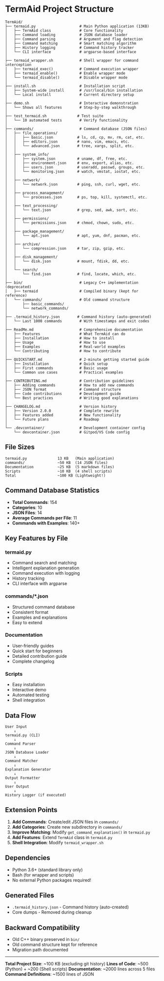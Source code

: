# TermAid Project Structure

```
TermAid/
├── termaid.py                    # Main Python application (13KB)
│   ├── TermAid class             # Core functionality
│   ├── Command loading           # JSON database loader
│   ├── Command parsing           # Argument and flag detection
│   ├── Command matching          # Smart matching algorithm
│   ├── History logging           # Command history tracker
│   └── CLI interface             # argparse-based interface
│
├── termaid_wrapper.sh            # Shell wrapper for command interception
│   ├── termaid_exec()            # Command execution wrapper
│   ├── termaid_enable()          # Enable wrapper mode
│   └── termaid_disable()         # Disable wrapper mode
│
├── install.sh                    # Installation script
│   ├── System-wide install       # /usr/local/bin installation
│   └── Local install             # Current directory setup
│
├── demo.sh                       # Interactive demonstration
│   └── Shows all features        # Step-by-step walkthrough
│
├── test_termaid.sh              # Test suite
│   └── 10 automated tests        # Verify functionality
│
├── commands/                     # Command database (JSON files)
│   ├── file_operations/
│   │   ├── basic.json           # ls, cd, cp, mv, rm, cat, etc.
│   │   ├── editors.json         # nano, vim, emacs, etc.
│   │   └── advanced.json        # tree, xargs, split, etc.
│   │
│   ├── system_info/
│   │   ├── system.json          # uname, df, free, etc.
│   │   ├── environment.json     # env, export, alias, etc.
│   │   ├── users.json           # useradd, passwd, groups, etc.
│   │   └── monitoring.json      # watch, vmstat, iostat, etc.
│   │
│   ├── network/
│   │   └── network.json         # ping, ssh, curl, wget, etc.
│   │
│   ├── process_management/
│   │   └── processes.json       # ps, top, kill, systemctl, etc.
│   │
│   ├── text_processing/
│   │   └── text.json            # grep, sed, awk, sort, etc.
│   │
│   ├── permissions/
│   │   └── permissions.json     # chmod, chown, sudo, etc.
│   │
│   ├── package_management/
│   │   └── apt.json             # apt, yum, dnf, pacman, etc.
│   │
│   ├── archive/
│   │   └── compression.json     # tar, zip, gzip, etc.
│   │
│   ├── disk_management/
│   │   └── disk.json            # mount, fdisk, dd, etc.
│   │
│   └── search/
│       └── find.json            # find, locate, which, etc.
│
├── bin/                          # Legacy C++ implementation (deprecated)
│   ├── termaid                   # Compiled binary (kept for reference)
│   └── commands/                 # Old command structure
│       ├── basic_commands/
│       └── network_commands/
│
├── .termaid_history.json        # Command history (auto-generated)
│   └── Last 1000 commands        # With timestamps and exit codes
│
├── ReadMe.md                     # Comprehensive documentation
│   ├── Features                  # What TermAid can do
│   ├── Installation              # How to install
│   ├── Usage                     # How to use
│   ├── Examples                  # Real-world examples
│   └── Contributing              # How to contribute
│
├── QUICKSTART.md                 # 2-minute getting started guide
│   ├── Installation              # Quick setup
│   ├── First commands            # Basic usage
│   └── Common use cases          # Practical examples
│
├── CONTRIBUTING.md               # Contribution guidelines
│   ├── Adding commands           # How to add new commands
│   ├── JSON format               # Command structure
│   ├── Code contributions        # Development guide
│   └── Best practices            # Writing good explanations
│
├── CHANGELOG.md                  # Version history
│   ├── Version 2.0.0             # Complete rewrite
│   ├── Features added            # New functionality
│   └── Future plans              # Roadmap
│
└── .devcontainer/                # Development container config
    └── devcontainer.json         # Gitpod/VS Code config
```

## File Sizes

```
termaid.py              13 KB   (Main application)
commands/               ~50 KB  (14 JSON files)
Documentation           ~25 KB  (5 markdown files)
Scripts                 ~10 KB  (4 shell scripts)
Total                   ~100 KB (Lightweight!)
```

## Command Database Statistics

- **Total Commands**: 154
- **Categories**: 10
- **JSON Files**: 14
- **Average Commands per File**: 11
- **Commands with Examples**: 140+

## Key Features by File

### termaid.py
- Command search and matching
- Intelligent explanation generation
- Command execution with logging
- History tracking
- CLI interface with argparse

### commands/*.json
- Structured command database
- Consistent format
- Examples and explanations
- Easy to extend

### Documentation
- User-friendly guides
- Quick start for beginners
- Detailed contribution guide
- Complete changelog

### Scripts
- Easy installation
- Interactive demo
- Automated testing
- Shell integration

## Data Flow

```
User Input
    ↓
termaid.py (CLI)
    ↓
Command Parser
    ↓
JSON Database Loader
    ↓
Command Matcher
    ↓
Explanation Generator
    ↓
Output Formatter
    ↓
User Output
    ↓
History Logger (if executed)
```

## Extension Points

1. **Add Commands**: Create/edit JSON files in `commands/`
2. **Add Categories**: Create new subdirectory in `commands/`
3. **Improve Matching**: Modify `get_command_explanation()` in `termaid.py`
4. **Add Features**: Extend `TermAid` class in `termaid.py`
5. **Shell Integration**: Modify `termaid_wrapper.sh`

## Dependencies

- Python 3.6+ (standard library only)
- Bash (for wrapper and scripts)
- No external Python packages required!

## Generated Files

- `.termaid_history.json` - Command history (auto-created)
- Core dumps - Removed during cleanup

## Backward Compatibility

- Old C++ binary preserved in `bin/`
- Old command structure kept for reference
- Migration path documented

---

**Total Project Size**: ~100 KB (excluding git history)
**Lines of Code**: ~500 (Python) + ~200 (Shell scripts)
**Documentation**: ~2000 lines across 5 files
**Command Definitions**: ~1500 lines of JSON
